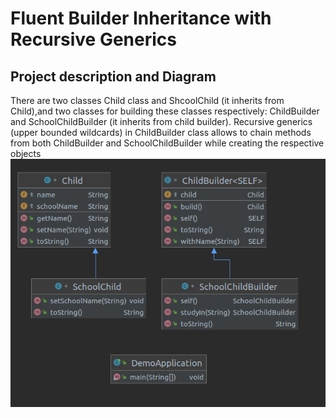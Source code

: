 # Fluent Builder Inheritance with Recursive Generics
## Project description and Diagram
There are two classes Child class and ShcoolChild (it inherits from Child),and two classes for building these classes respectively: ChildBuilder and SchoolChildBuilder (it inherits from child builder). 
Recursive generics (upper bounded wildcards) in ChildBuilder class allows to chain methods from both ChildBuilder and SchoolChildBuilder while creating the respective objects  
![alt text](https://github.com/OlgaYatsenko/DemoBuilderWithInheritance/blob/master/project_diagram.png)
